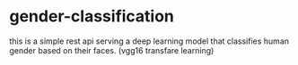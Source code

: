 # gender-classification
this is a simple rest api serving a deep learning model that classifies human gender based on their faces. (vgg16 transfare learning) 
